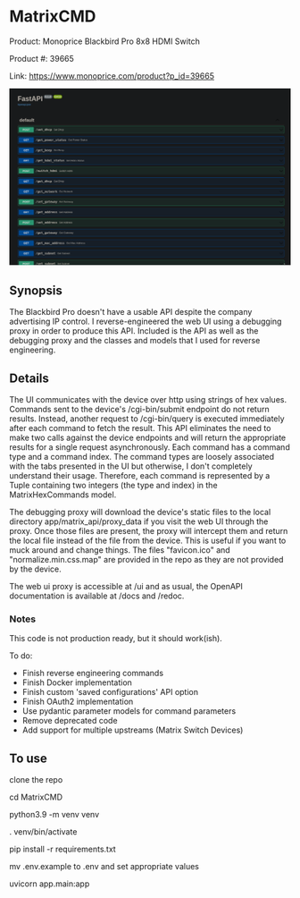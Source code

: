 # MatrixCMD

Product: Monoprice Blackbird Pro 8x8 HDMI Switch

Product #: 39665

Link: https://www.monoprice.com/product?p_id=39665

![alt text](https://github.com/Gwolfgit/MatrixCMD/blob/master/fastapidocs.png?raw=true)

## Synopsis

The Blackbird Pro doesn't have a usable API despite the company advertising IP control. 
I reverse-engineered the web UI using a debugging proxy in order to produce this API. 
Included is the API as well as the debugging proxy and the classes and models that I used for reverse engineering.

## Details

The UI communicates with the device over http using strings of hex values. 
Commands sent to the device's /cgi-bin/submit endpoint do not return results. 
Instead, another request to /cgi-bin/query is executed immediately after each command to fetch the result. 
This API eliminates the need to make two calls against the device endpoints and will return the appropriate results for a single request asynchronously. 
Each command has a command type and a command index. The command types are loosely associated with the tabs presented in the UI but otherwise, 
I don't completely understand their usage. Therefore, each command is represented by a Tuple containing two integers (the type and index) in the 
MatrixHexCommands model. 

The debugging proxy will download the device's static files to the local directory app/matrix_api/proxy_data if you visit the web UI through the proxy.
Once those files are present, the proxy will intercept them and return the local file instead of the file from the device. This is useful if you want 
to muck around and change things. The files "favicon.ico" and "normalize.min.css.map" are provided in the repo as they are not provided by the device.

The web ui proxy is accessible at /ui and as usual, the OpenAPI documentation is available at /docs and /redoc.

### Notes

This code is not production ready, but it should work(ish).

To do:
- Finish reverse engineering commands
- Finish Docker implementation
- Finish custom 'saved configurations' API option
- Finish OAuth2 implementation
- Use pydantic parameter models for command parameters
- Remove deprecated code
- Add support for multiple upstreams (Matrix Switch Devices)

## To use

clone the repo

cd MatrixCMD

python3.9 -m venv venv

. venv/bin/activate

pip install -r requirements.txt

mv .env.example to .env and set appropriate values

uvicorn app.main:app


